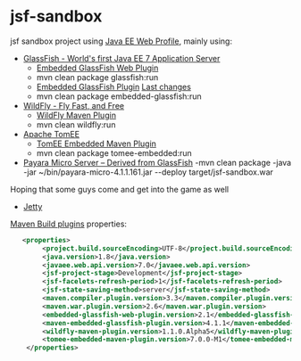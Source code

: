 jsf-sandbox
===========

jsf sandbox project using [Java EE Web Profile](https://jcp.org/en/jsr/detail?id=342), mainly using:

- [GlassFish - World's first Java EE 7 Application Server](https://glassfish.java.net/downloads/ri/)
   - [Embedded GlassFish Web Plugin](http://opk.sourceforge.net/embedded-glassfish-web-plugin/) 
   - mvn clean package glassfish:run
   - [Embedded GlassFish Plugin](https://embedded-glassfish.java.net/) [Last changes](https://blogs.oracle.com/Romano/entry/changes_in_the_maven_embedded)
   - mvn clean package embedded-glassfish:run
- [WildFly - Fly Fast, and Free](http://wildfly.org/downloads/)
   - [WildFly Maven Plugin](https://docs.jboss.org/wildfly/plugins/maven/latest/) 
   - mvn clean wildfly:run 
- [Apache TomEE](http://tomee.apache.org/downloads.html)
   - [TomEE Embedded Maven Plugin](http://tomee.apache.org/tomee-embedded-maven-plugin.html)
   - mvn clean package tomee-embedded:run
- [Payara Micro Server – Derived from GlassFish](http://www.payara.fish/all_downloads)
    -mvn clean package
    -java -jar ~/bin/payara-micro-4.1.1.161.jar --deploy target/jsf-sandbox.war

Hoping that some guys come and get into the game as well
- [Jetty](http://www.eclipse.org/jetty/documentation/9.2.0.v20140526/jetty-javaee.html)

[Maven Build plugins](https://maven.apache.org/plugins/) properties:

```xml
   <properties>
        <project.build.sourceEncoding>UTF-8</project.build.sourceEncoding>
        <java.version>1.8</java.version>
        <javaee.web.api.version>7.0</javaee.web.api.version>
        <jsf-project-stage>Development</jsf-project-stage>
        <jsf-facelets-refresh-period>1</jsf-facelets-refresh-period>
        <jsf-state-saving-method>server</jsf-state-saving-method>
        <maven.compiler.plugin.version>3.3</maven.compiler.plugin.version>
        <maven.war.plugin.version>2.6</maven.war.plugin.version>
        <embedded-glassfish-web-plugin.version>2.1</embedded-glassfish-web-plugin.version>
        <maven-embedded-glassfish-plugin.version>4.1.1</maven-embedded-glassfish-plugin.version>
        <wildfly-maven-plugin.version>1.1.0.Alpha5</wildfly-maven-plugin.version>
        <tomee-embedded-maven-plugin.version>7.0.0-M1</tomee-embedded-maven-plugin.version>
    </properties>
```
